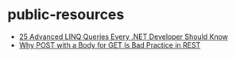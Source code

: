 # public-resources
- [25 Advanced LINQ Queries Every .NET Developer Should Know](https://archive.is/YwYGX)
- [Why POST with a Body for GET Is Bad Practice in REST](https://archive.is/wJFaR)
